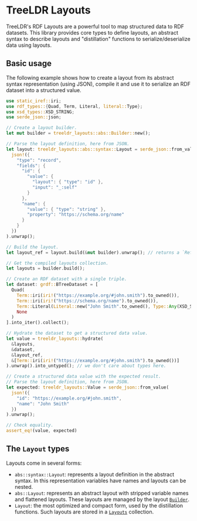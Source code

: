 # TreeLDR Layouts

<!-- cargo-rdme start -->

TreeLDR's RDF Layouts are a powerful tool to map structured data to RDF datasets.
This library provides core types to define layouts, an abstract syntax to
describe layouts and "distillation" functions to serialize/deserialize data
using layouts.

## Basic usage

The following example shows how to create a layout from its abstract syntax
representation (using JSON), compile it and use it to serialize an RDF
dataset into a structured value.

```rust
use static_iref::iri;
use rdf_types::{Quad, Term, Literal, literal::Type};
use xsd_types::XSD_STRING;
use serde_json::json;

// Create a layout builder.
let mut builder = treeldr_layouts::abs::Builder::new();

// Parse the layout definition, here from JSON.
let layout: treeldr_layouts::abs::syntax::Layout = serde_json::from_value(
  json!({
    "type": "record",
    "fields": {
      "id": {
        "value": {
          "layout": { "type": "id" },
          "input": "_:self"
        }
      },
      "name": {
        "value": { "type": "string" },
        "property": "https://schema.org/name"
      }
    }
  })
).unwrap();

// Build the layout.
let layout_ref = layout.build(&mut builder).unwrap(); // returns a `Ref` to the layout.

// Get the compiled layouts collection.
let layouts = builder.build();

// Create an RDF dataset with a single triple.
let dataset: grdf::BTreeDataset = [
  Quad(
    Term::iri(iri!("https://example.org/#john.smith").to_owned()),
    Term::iri(iri!("https://schema.org/name").to_owned()),
    Term::Literal(Literal::new("John Smith".to_owned(), Type::Any(XSD_STRING.to_owned()))),
    None
  )
].into_iter().collect();

// Hydrate the dataset to get a structured data value.
let value = treeldr_layouts::hydrate(
  &layouts,
  &dataset,
  &layout_ref,
  &[Term::iri(iri!("https://example.org/#john.smith").to_owned())]
).unwrap().into_untyped(); // we don't care about types here.

// Create a structured data value with the expected result.
// Parse the layout definition, here from JSON.
let expected: treeldr_layouts::Value = serde_json::from_value(
  json!({
    "id": "https://example.org/#john.smith",
    "name": "John Smith"
  })
).unwrap();

// Check equality.
assert_eq!(value, expected)
```

## The `Layout` types

Layouts come in several forms:
  - `abs::syntax::Layout`: represents a
    layout definition in the abstract syntax. In this representation
    variables have names and layouts can be nested.
  - `abs::Layout`: represents an abstract layout with
    stripped variable names and flattened layouts. These layouts are
    managed by the layout [`Builder`](https://docs.rs/treeldr-layouts/latest/treeldr_layouts/abs/struct.Builder.html).
  - `Layout`: the most optimized and compact form, used
    by the distillation functions. Such layouts are stored in a
    [`Layouts`](https://docs.rs/treeldr-layouts/latest/treeldr_layouts/struct.Layouts.html) collection.

<!-- cargo-rdme end -->
